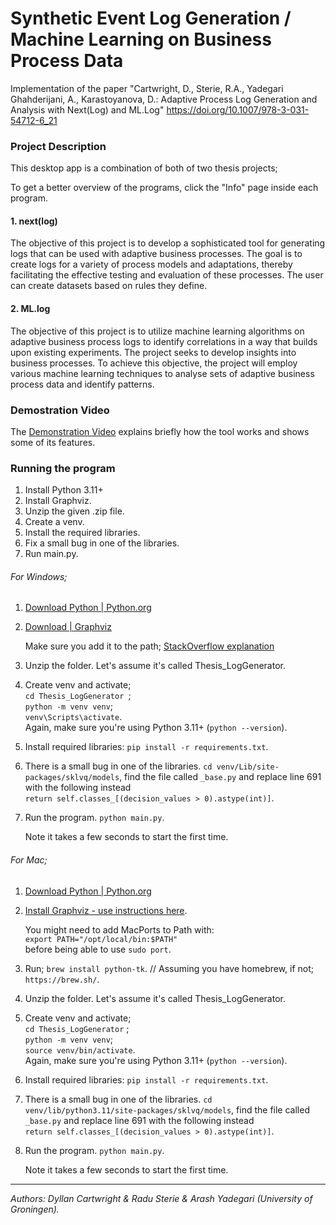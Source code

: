 # Synthetic Event Log Generation / Machine Learning on Business Process Data

Implementation of the paper "Cartwright, D., Sterie, R.A., Yadegari Ghahderijani, A., Karastoyanova, D.: Adaptive Process Log Generation and Analysis with Next(Log) and ML.Log" https://doi.org/10.1007/978-3-031-54712-6_21

### Project Description

This desktop app is a combination of both of two thesis projects; 

To get a better overview of the programs, click the "Info" page inside each program.

#### 1. next(log)

The objective of this project is to develop a sophisticated tool for generating logs that can be used with adaptive business processes. The goal is to create logs for a variety of process models and adaptations, thereby facilitating the effective testing and evaluation of these processes. The user can create datasets based on rules they define. 

#### 2. ML.log

The objective of this project is to utilize machine learning algorithms on adaptive business process logs to identify correlations in a way that builds upon existing experiments. The project seeks to develop insights into business processes. To achieve this objective, the project will employ various machine learning techniques to analyse sets of adaptive business process data and identify patterns.

### Demostration Video
The [Demonstration Video](https://doi.org/10.6084/m9.figshare.24082083.v1) explains briefly how the tool works and shows some of its features.


### Running the program

1. Install Python 3.11+
2. Install Graphviz.
3. Unzip the given .zip file. 
4. Create a venv.
5. Install the required libraries.
6. Fix a small bug in one of the libraries.
7. Run main.py.

###### For Windows;

1. [Download Python | Python.org](https://www.python.org/downloads/)

2. [Download | Graphviz](https://graphviz.org/download/#windows)
   
   Make sure you add it to the path; [StackOverflow explanation](https://stackoverflow.com/a/44005139/21256109)

3. Unzip the folder. Let's assume it's called Thesis_LogGenerator.

4. Create venv and activate; <br/>
   ```cd Thesis_LogGenerator ```; <br/> 
   ```python -m venv venv```; <br/>
   ```venv\Scripts\activate```. <br/>
    Again, make sure you're using Python 3.11+ (`python --version`).

5. Install required libraries: ```pip install -r requirements.txt```.

6. There is a small bug in one of the libraries. ```cd venv/Lib/site-packages/sklvq/models```, find the file called ```_base.py``` and replace line 691 with the following instead <br/>
```return self.classes_[(decision_values > 0).astype(int)]```. 

7. Run the program. ```python main.py```. 
   
   Note it takes a few seconds to start the first time.



###### For Mac;

1. [Download Python | Python.org](https://www.python.org/downloads/)

2. [Install Graphviz - use instructions here](https://stackoverflow.com/a/75540978/21256109). 
   
   You might need to add MacPorts to Path with:<br/>
   ```export PATH="/opt/local/bin:$PATH"```<br/>
   before being able to use ```sudo port```.

3. Run; ```brew install python-tk```. // Assuming you have homebrew, if not; ```https://brew.sh/```. 

4. Unzip the folder. Let's assume it's called Thesis_LogGenerator.

5. Create venv and activate; <br/>
   `cd Thesis_LogGenerator` ; <br/>
   `python -m venv venv`;  <br/>
   `source venv/bin/activate`. <br/>
   Again, make sure you're using Python 3.11+ (```python --version```).

6. Install required libraries: `pip install -r requirements.txt`.

7. There is a small bug in one of the libraries. `cd venv/lib/python3.11/site-packages/sklvq/models`, find the file called `_base.py` and replace line 691 with the following instead <br/>
 `return self.classes_[(decision_values > 0).astype(int)]`.

8. Run the program. `python main.py`. 
   
   Note it takes a few seconds to start the first time.

---

_Authors: Dyllan Cartwright & Radu Sterie & Arash Yadegari (University of Groningen)._
